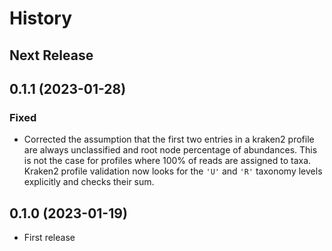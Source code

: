 # History

## Next Release

## 0.1.1 (2023-01-28)

### Fixed

* Corrected the assumption that the first two entries in a kraken2 profile are
  always unclassified and root node percentage of abundances. This is not the
  case for profiles where 100% of reads are assigned to taxa. Kraken2 profile
  validation now looks for the `'U'` and `'R'` taxonomy levels explicitly and
  checks their sum.

## 0.1.0 (2023-01-19)

* First release
